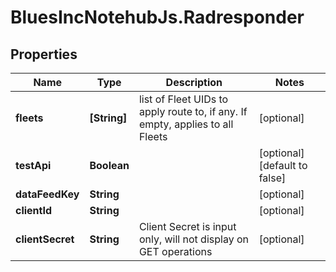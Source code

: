 # BluesIncNotehubJs.Radresponder

## Properties

Name | Type | Description | Notes
------------ | ------------- | ------------- | -------------
**fleets** | **[String]** | list of Fleet UIDs to apply route to, if any.  If empty, applies to all Fleets | [optional] 
**testApi** | **Boolean** |  | [optional] [default to false]
**dataFeedKey** | **String** |  | [optional] 
**clientId** | **String** |  | [optional] 
**clientSecret** | **String** | Client Secret is input only, will not display on GET operations | [optional] 


